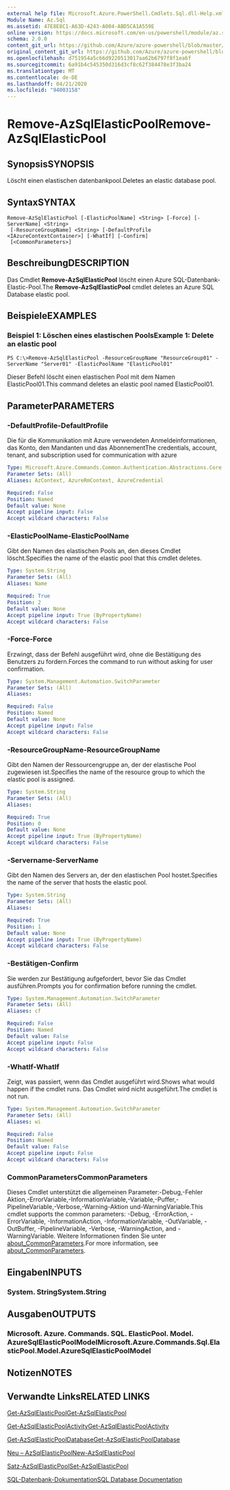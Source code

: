 ```yaml
---
external help file: Microsoft.Azure.PowerShell.Cmdlets.Sql.dll-Help.xml
Module Name: Az.Sql
ms.assetid: 47E8E8C1-A63D-4243-A004-ABD5CA1A559E
online version: https://docs.microsoft.com/en-us/powershell/module/az.sql/remove-azsqlelasticpool
schema: 2.0.0
content_git_url: https://github.com/Azure/azure-powershell/blob/master/src/Sql/Sql/help/Remove-AzSqlElasticPool.md
original_content_git_url: https://github.com/Azure/azure-powershell/blob/master/src/Sql/Sql/help/Remove-AzSqlElasticPool.md
ms.openlocfilehash: d751954a5c66d9220513017aa62b6797f8f1ea6f
ms.sourcegitcommit: 6a91b4c545350d316d3cf8c62f384478e3f3ba24
ms.translationtype: MT
ms.contentlocale: de-DE
ms.lasthandoff: 04/21/2020
ms.locfileid: "94003158"
---
```

# <span data-ttu-id="898bc-101">Remove-AzSqlElasticPool</span><span class="sxs-lookup"><span data-stu-id="898bc-101">Remove-AzSqlElasticPool</span></span>

## <span data-ttu-id="898bc-102">Synopsis</span><span class="sxs-lookup"><span data-stu-id="898bc-102">SYNOPSIS</span></span>
<span data-ttu-id="898bc-103">Löscht einen elastischen datenbankpool.</span><span class="sxs-lookup"><span data-stu-id="898bc-103">Deletes an elastic database pool.</span></span>

## <span data-ttu-id="898bc-104">Syntax</span><span class="sxs-lookup"><span data-stu-id="898bc-104">SYNTAX</span></span>

```
Remove-AzSqlElasticPool [-ElasticPoolName] <String> [-Force] [-ServerName] <String>
 [-ResourceGroupName] <String> [-DefaultProfile <IAzureContextContainer>] [-WhatIf] [-Confirm]
 [<CommonParameters>]
```

## <span data-ttu-id="898bc-105">Beschreibung</span><span class="sxs-lookup"><span data-stu-id="898bc-105">DESCRIPTION</span></span>
<span data-ttu-id="898bc-106">Das Cmdlet **Remove-AzSqlElasticPool** löscht einen Azure SQL-Datenbank-Elastic-Pool.</span><span class="sxs-lookup"><span data-stu-id="898bc-106">The **Remove-AzSqlElasticPool** cmdlet deletes an Azure SQL Database elastic pool.</span></span>

## <span data-ttu-id="898bc-107">Beispiele</span><span class="sxs-lookup"><span data-stu-id="898bc-107">EXAMPLES</span></span>

### <span data-ttu-id="898bc-108">Beispiel 1: Löschen eines elastischen Pools</span><span class="sxs-lookup"><span data-stu-id="898bc-108">Example 1: Delete an elastic pool</span></span>
```
PS C:\>Remove-AzSqlElasticPool -ResourceGroupName "ResourceGroup01" -ServerName "Server01" -ElasticPoolName "ElasticPool01"
```

<span data-ttu-id="898bc-109">Dieser Befehl löscht einen elastischen Pool mit dem Namen ElasticPool01.</span><span class="sxs-lookup"><span data-stu-id="898bc-109">This command deletes an elastic pool named ElasticPool01.</span></span>

## <span data-ttu-id="898bc-110">Parameter</span><span class="sxs-lookup"><span data-stu-id="898bc-110">PARAMETERS</span></span>

### <span data-ttu-id="898bc-111">-DefaultProfile</span><span class="sxs-lookup"><span data-stu-id="898bc-111">-DefaultProfile</span></span>
<span data-ttu-id="898bc-112">Die für die Kommunikation mit Azure verwendeten Anmeldeinformationen, das Konto, den Mandanten und das Abonnement</span><span class="sxs-lookup"><span data-stu-id="898bc-112">The credentials, account, tenant, and subscription used for communication with azure</span></span>

```yaml
Type: Microsoft.Azure.Commands.Common.Authentication.Abstractions.Core.IAzureContextContainer
Parameter Sets: (All)
Aliases: AzContext, AzureRmContext, AzureCredential

Required: False
Position: Named
Default value: None
Accept pipeline input: False
Accept wildcard characters: False
```

### <span data-ttu-id="898bc-113">-ElasticPoolName</span><span class="sxs-lookup"><span data-stu-id="898bc-113">-ElasticPoolName</span></span>
<span data-ttu-id="898bc-114">Gibt den Namen des elastischen Pools an, den dieses Cmdlet löscht.</span><span class="sxs-lookup"><span data-stu-id="898bc-114">Specifies the name of the elastic pool that this cmdlet deletes.</span></span>

```yaml
Type: System.String
Parameter Sets: (All)
Aliases: Name

Required: True
Position: 2
Default value: None
Accept pipeline input: True (ByPropertyName)
Accept wildcard characters: False
```

### <span data-ttu-id="898bc-115">-Force</span><span class="sxs-lookup"><span data-stu-id="898bc-115">-Force</span></span>
<span data-ttu-id="898bc-116">Erzwingt, dass der Befehl ausgeführt wird, ohne die Bestätigung des Benutzers zu fordern.</span><span class="sxs-lookup"><span data-stu-id="898bc-116">Forces the command to run without asking for user confirmation.</span></span>

```yaml
Type: System.Management.Automation.SwitchParameter
Parameter Sets: (All)
Aliases:

Required: False
Position: Named
Default value: None
Accept pipeline input: False
Accept wildcard characters: False
```

### <span data-ttu-id="898bc-117">-ResourceGroupName</span><span class="sxs-lookup"><span data-stu-id="898bc-117">-ResourceGroupName</span></span>
<span data-ttu-id="898bc-118">Gibt den Namen der Ressourcengruppe an, der der elastische Pool zugewiesen ist.</span><span class="sxs-lookup"><span data-stu-id="898bc-118">Specifies the name of the resource group to which the elastic pool is assigned.</span></span>

```yaml
Type: System.String
Parameter Sets: (All)
Aliases:

Required: True
Position: 0
Default value: None
Accept pipeline input: True (ByPropertyName)
Accept wildcard characters: False
```

### <span data-ttu-id="898bc-119">-Servername</span><span class="sxs-lookup"><span data-stu-id="898bc-119">-ServerName</span></span>
<span data-ttu-id="898bc-120">Gibt den Namen des Servers an, der den elastischen Pool hostet.</span><span class="sxs-lookup"><span data-stu-id="898bc-120">Specifies the name of the server that hosts the elastic pool.</span></span>

```yaml
Type: System.String
Parameter Sets: (All)
Aliases:

Required: True
Position: 1
Default value: None
Accept pipeline input: True (ByPropertyName)
Accept wildcard characters: False
```

### <span data-ttu-id="898bc-121">-Bestätigen</span><span class="sxs-lookup"><span data-stu-id="898bc-121">-Confirm</span></span>
<span data-ttu-id="898bc-122">Sie werden zur Bestätigung aufgefordert, bevor Sie das Cmdlet ausführen.</span><span class="sxs-lookup"><span data-stu-id="898bc-122">Prompts you for confirmation before running the cmdlet.</span></span>

```yaml
Type: System.Management.Automation.SwitchParameter
Parameter Sets: (All)
Aliases: cf

Required: False
Position: Named
Default value: False
Accept pipeline input: False
Accept wildcard characters: False
```

### <span data-ttu-id="898bc-123">-WhatIf</span><span class="sxs-lookup"><span data-stu-id="898bc-123">-WhatIf</span></span>
<span data-ttu-id="898bc-124">Zeigt, was passiert, wenn das Cmdlet ausgeführt wird.</span><span class="sxs-lookup"><span data-stu-id="898bc-124">Shows what would happen if the cmdlet runs.</span></span>
<span data-ttu-id="898bc-125">Das Cmdlet wird nicht ausgeführt.</span><span class="sxs-lookup"><span data-stu-id="898bc-125">The cmdlet is not run.</span></span>

```yaml
Type: System.Management.Automation.SwitchParameter
Parameter Sets: (All)
Aliases: wi

Required: False
Position: Named
Default value: False
Accept pipeline input: False
Accept wildcard characters: False
```

### <span data-ttu-id="898bc-126">CommonParameters</span><span class="sxs-lookup"><span data-stu-id="898bc-126">CommonParameters</span></span>
<span data-ttu-id="898bc-127">Dieses Cmdlet unterstützt die allgemeinen Parameter:-Debug,-Fehler Aktion,-ErrorVariable,-InformationVariable,-Variable,-Puffer,-PipelineVariable,-Verbose,-Warning-Aktion und-WarningVariable.</span><span class="sxs-lookup"><span data-stu-id="898bc-127">This cmdlet supports the common parameters: -Debug, -ErrorAction, -ErrorVariable, -InformationAction, -InformationVariable, -OutVariable, -OutBuffer, -PipelineVariable, -Verbose, -WarningAction, and -WarningVariable.</span></span> <span data-ttu-id="898bc-128">Weitere Informationen finden Sie unter [about_CommonParameters](http://go.microsoft.com/fwlink/?LinkID=113216).</span><span class="sxs-lookup"><span data-stu-id="898bc-128">For more information, see [about_CommonParameters](http://go.microsoft.com/fwlink/?LinkID=113216).</span></span>

## <span data-ttu-id="898bc-129">Eingaben</span><span class="sxs-lookup"><span data-stu-id="898bc-129">INPUTS</span></span>

### <span data-ttu-id="898bc-130">System. String</span><span class="sxs-lookup"><span data-stu-id="898bc-130">System.String</span></span>

## <span data-ttu-id="898bc-131">Ausgaben</span><span class="sxs-lookup"><span data-stu-id="898bc-131">OUTPUTS</span></span>

### <span data-ttu-id="898bc-132">Microsoft. Azure. Commands. SQL. ElasticPool. Model. AzureSqlElasticPoolModel</span><span class="sxs-lookup"><span data-stu-id="898bc-132">Microsoft.Azure.Commands.Sql.ElasticPool.Model.AzureSqlElasticPoolModel</span></span>

## <span data-ttu-id="898bc-133">Notizen</span><span class="sxs-lookup"><span data-stu-id="898bc-133">NOTES</span></span>

## <span data-ttu-id="898bc-134">Verwandte Links</span><span class="sxs-lookup"><span data-stu-id="898bc-134">RELATED LINKS</span></span>

[<span data-ttu-id="898bc-135">Get-AzSqlElasticPool</span><span class="sxs-lookup"><span data-stu-id="898bc-135">Get-AzSqlElasticPool</span></span>](./Get-AzSqlElasticPool.md)

[<span data-ttu-id="898bc-136">Get-AzSqlElasticPoolActivity</span><span class="sxs-lookup"><span data-stu-id="898bc-136">Get-AzSqlElasticPoolActivity</span></span>](./Get-AzSqlElasticPoolActivity.md)

[<span data-ttu-id="898bc-137">Get-AzSqlElasticPoolDatabase</span><span class="sxs-lookup"><span data-stu-id="898bc-137">Get-AzSqlElasticPoolDatabase</span></span>](./Get-AzSqlElasticPoolDatabase.md)

[<span data-ttu-id="898bc-138">Neu – AzSqlElasticPool</span><span class="sxs-lookup"><span data-stu-id="898bc-138">New-AzSqlElasticPool</span></span>](./New-AzSqlElasticPool.md)

[<span data-ttu-id="898bc-139">Satz-AzSqlElasticPool</span><span class="sxs-lookup"><span data-stu-id="898bc-139">Set-AzSqlElasticPool</span></span>](./Set-AzSqlElasticPool.md)

[<span data-ttu-id="898bc-140">SQL-Datenbank-Dokumentation</span><span class="sxs-lookup"><span data-stu-id="898bc-140">SQL Database Documentation</span></span>](https://docs.microsoft.com/azure/sql-database/)


